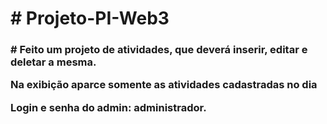 <h1># Projeto-PI-Web3</h1>

<h3><p># Feito um projeto de atividades, que deverá inserir, editar e deletar a mesma.</p><p>Na exibição aparce somente as atividades cadastradas no dia</p>

Login e senha do admin: administrador.</h3>
